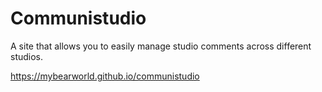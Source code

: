 # Communistudio

A site that allows you to easily manage studio comments across different studios.

<https://mybearworld.github.io/communistudio>
